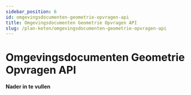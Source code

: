 ```yaml
---
sidebar_position: 6
id: omgevingsdocumenten-geometrie-opvragen-api
title: Omgevingsdocumenten Geometrie Opvragen API
slug: /plan-keten/omgevingsdocumenten-geometrie-opvragen-api
---
```


# Omgevingsdocumenten Geometrie Opvragen API

__________Nader in te vullen__________